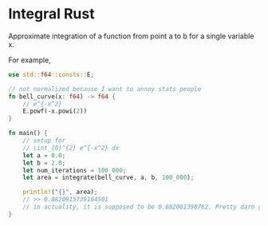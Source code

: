 # Integral Rust

Approximate integration of a function from point a to b for a single variable x.

For example,

```rust
use std::f64::consts::E;

// not normalized because I want to annoy stats people
fn bell_curve(x: f64) -> f64 {
    // e^{-x^2}
    E.powf(-x.powi(2))
}

fn main() {
	// setup for
	// \int_{0}^{2} e^{-x^2} dx
	let a = 0.0;
	let b = 2.0;
	let num_iterations = 100_000;
    let area = integrate(bell_curve, a, b, 100_000);

    println!("{}", area);
    // >> 0.8820915739164501
    // in actuality, it is supposed to be 0.882081390762. Pretty darn good.
}
```

